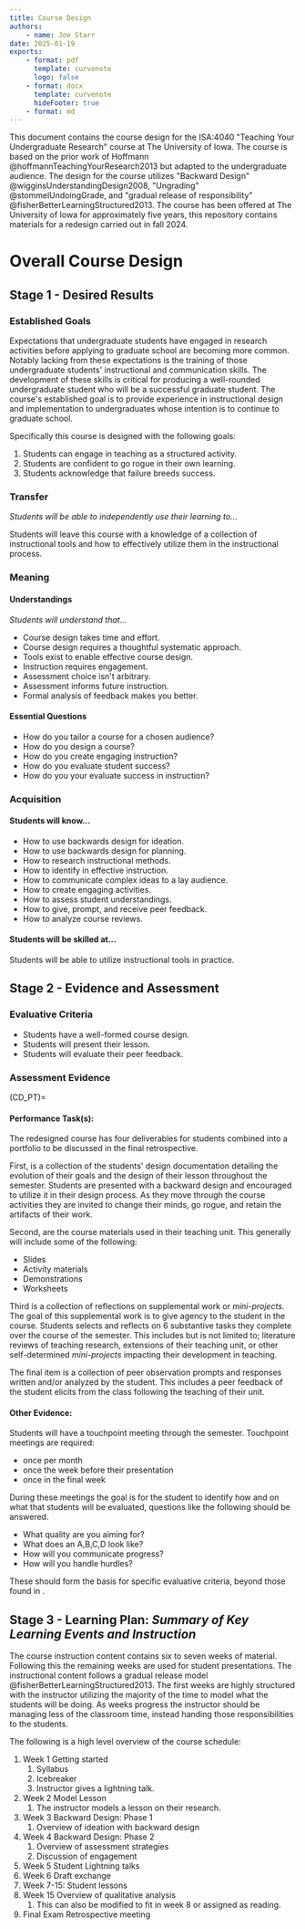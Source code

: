 ```yaml
---
title: Course Design
authors:
    - name: Joe Starr
date: 2025-01-19
exports:
    - format: pdf
      template: curvenote
      logo: false
    - format: docx
      template: curvenote
      hideFooter: true
    - format: md
---
```


This document contains the course design for the ISA:4040 "Teaching Your
Undergraduate Research" course at The University of Iowa. The course is based on
the prior work of Hoffmann @hoffmannTeachingYourResearch2013 but adapted to the
undergraduate audience. The design for the course utilizes "Backward Design"
@wigginsUnderstandingDesign2008, "Ungrading" @stommelUndoingGrade, and "gradual
release of responsibility" @fisherBetterLearningStructured2013. The course has
been offered at The University of Iowa for approximately five years, this
repository contains materials for a redesign carried out in fall 2024.

# Overall Course Design

## Stage 1 - Desired Results

### Established Goals

Expectations that undergraduate students have engaged in research activities
before applying to graduate school are becoming more common. Notably lacking
from these expectations is the training of those undergraduate students'
instructional and communication skills. The development of these skills is
critical for producing a well-rounded undergraduate student who will be a
successful graduate student. The course's established goal is to provide
experience in instructional design and implementation to undergraduates whose
intention is to continue to graduate school.

Specifically this course is designed with the following goals:

1. Students can engage in teaching as a structured activity.
2. Students are confident to go rogue in their own learning.
3. Students acknowledge that failure breeds success.

### Transfer

_Students will be able to independently use their learning to…_

Students will leave this course with a knowledge of a collection of
instructional tools and how to effectively utilize them in the instructional
process.

### Meaning

#### Understandings

_Students will understand that…_

-   Course design takes time and effort.
-   Course design requires a thoughtful systematic approach.
-   Tools exist to enable effective course design.
-   Instruction requires engagement.
-   Assessment choice isn't arbitrary.
-   Assessment informs future instruction.
-   Formal analysis of feedback makes you better.


#### Essential Questions

-   How do you tailor a course for a chosen audience?
-   How do you design a course?
-   How do you create engaging instruction?
-   How do you evaluate student success?
-   How do you your evaluate success in instruction?



### Acquisition

#### Students will know…

-   How to use backwards design for ideation.
-   How to use backwards design for planning.
-   How to research instructional methods.
-   How to identify in effective instruction.
-   How to communicate complex ideas to a lay audience.
-   How to create engaging activities.
-   How to assess student understandings.
-   How to give, prompt, and receive peer feedback.
-   How to analyze course reviews.

#### Students will be skilled at…

Students will be able to utilize instructional tools in practice.

## Stage 2 - Evidence and Assessment

### Evaluative Criteria

-   Students have a well-formed course design.
-   Students will present their lesson.
-   Students will evaluate their peer feedback.

### Assessment Evidence

<!-- prettier-ignore-start -->
(CD_PT)=
#### Performance Task(s):
<!-- prettier-ignore-end -->

The redesigned course has four deliverables for students combined into a
portfolio to be discussed in the final retrospective.

First, is a collection of the students' design documentation detailing the
evolution of their goals and the design of their lesson throughout the semester.
Students are presented with a backward design and encouraged to utilize it in
their design process. As they move through the course activities they are
invited to change their minds, go rogue, and retain the artifacts of their work.

Second, are the course materials used in their teaching unit. This generally
will include some of the following:

-   Slides
-   Activity materials
-   Demonstrations
-   Worksheets

Third is a collection of reflections on supplemental work or _mini-projects_.
The goal of this supplemental work is to give agency to the student in the
course. Students selects and reflects on 6 substantive tasks they complete over
the course of the semester. This includes but is not limited to; literature
reviews of teaching research, extensions of their teaching unit, or other
self-determined _mini-projects_ impacting their development in teaching.

The final item is a collection of peer observation prompts and responses written
and/or analyzed by the student. This includes a peer feedback of the student
elicits from the class following the teaching of their unit.

#### Other Evidence:

Students will have a touchpoint meeting through the semester. Touchpoint
meetings are required:

-   once per month
-   once the week before their presentation
-   once in the final week

During these meetings the goal is for the student to identify how and on what
that students will be evaluated, questions like the following should be
answered.

-   What quality are you aiming for?
-   What does an A,B,C,D look like?
-   How will you communicate progress?
-   How will you handle hurdles?

These should form the basis for specific evaluative criteria, beyond those found
in [](#CD_PT).

## Stage 3 - Learning Plan: _Summary of Key Learning Events and Instruction_

The course instruction content contains six to seven weeks of material.
Following this the remaining weeks are used for student presentations. The
instructional content follows a gradual release model
@fisherBetterLearningStructured2013. The first weeks are highly structured with
the instructor utilizing the majority of the time to model what the students
will be doing. As weeks progress the instructor should be managing less of the
classroom time, instead handing those responsibilities to the students.

The following is a high level overview of the course schedule:

1. Week 1 Getting started
    1. Syllabus
    2. Icebreaker
    3. Instructor gives a lightning talk.
2. Week 2 Model Lesson
    1. The instructor models a lesson on their research.
3. Week 3 Backward Design: Phase 1
    1. Overview of ideation with backward design
4. Week 4 Backward Design: Phase 2
    1. Overview of assessment strategies
    2. Discussion of engagement
5. Week 5 Student Lightning talks
6. Week 6 Draft exchange
7. Week 7-15: Student lessons
8. Week 15 Overview of qualitative analysis
    1. This can also be modified to fit in week 8 or assigned as reading.
9. Final Exam Retrospective meeting

```{include} weekly_plans/1.md

```

```{include} weekly_plans/2.md

```

```{include} weekly_plans/3.md

```

```{include} weekly_plans/4.md

```

```{include} weekly_plans/5.md

```

```{include} weekly_plans/6.md

```

```{include} weekly_plans/student_lesson.md

```

```{include} weekly_plans/15.md

```
